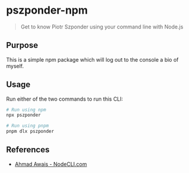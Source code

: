 # pszponder-npm

> Get to know Piotr Szponder using your command line with Node.js

## Purpose

This is a simple npm package which will log out to the console a bio of myself.

## Usage

Run either of the two commands to run this CLI:

```bash
# Run using npm
npx pszponder
```

```bash
# Run using pnpm
pnpm dlx pszponder
```

## References

- [Ahmad Awais - NodeCLI.com](https://courses.ahmadawais.com/nodecli/)
